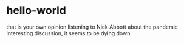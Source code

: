 # hello-world
that is your own opinion
listening to Nick Abbott about the pandemic
Interesting discussion, it seems to be dying down
